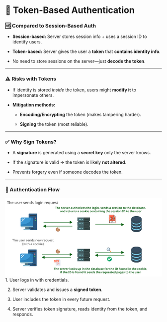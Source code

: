 

# 🔐 Token-Based Authentication



### 🆚 Compared to Session-Based Auth

- **Session-based:** Server stores session info + uses a session ID to identify users.
    
- **Token-based:** Server gives the user a **token** that **contains identity info**.
    
- No need to store sessions on the server—just **decode the token**.
    

---

### ⚠️ Risks with Tokens

- If identity is stored _inside_ the token, users might **modify it** to impersonate others.
    
- **Mitigation methods:**
    
    - **Encoding/Encrypting** the token (makes tampering harder).
        
    - **Signing** the token (most reliable).
        

---

### ✅ Why Sign Tokens?

- A **signature** is generated using a **secret key** only the server knows.
    
- If the signature is valid → the token is likely **not altered**.
    
- Prevents forgery even if someone decodes the token.
    

---

### 🔁 Authentication Flow

<img src= "../../../photos/Categories/Web%20Basics/Web%20Basics%201/AUTH_TOKEN.png" width=600>
1. User logs in with credentials.
    
2. Server validates and issues a **signed token**.
    
3. User includes the token in every future request.
    
4. Server verifies token signature, reads identity from the token, and responds.